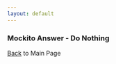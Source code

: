 ```yaml
---
layout: default
---
```


### Mockito Answer - Do Nothing

[Back](/mockito-crafting-code) to Main Page
